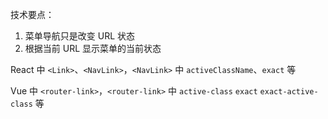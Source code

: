技术要点：

1. 菜单导航只是改变 URL 状态
2. 根据当前 URL 显示菜单的当前状态

React 中 `<Link>`、`<NavLink>`，`<NavLink>` 中 `activeClassName`、`exact` 等

Vue 中 `<router-link>`，`<router-link>` 中 `active-class` `exact` `exact-active-class` 等
